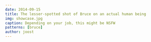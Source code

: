 ```yaml
---
date: 2014-09-15
title: The lesser-spotted shot of Bruce on an actual human being
img: showcase.jpg
caption: Depending on your job, this might be NSFW
patterns: [bruce]
author: joost
---
```

